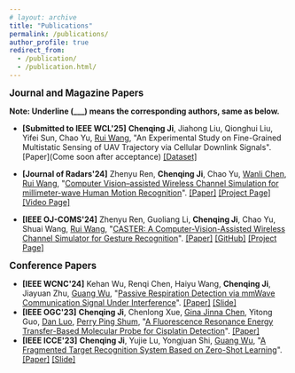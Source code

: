 ```yaml
---
# layout: archive
title: "Publications"
permalink: /publications/
author_profile: true
redirect_from:
  - /publication/
  - /publication.html/
---
```


<big>**Journal and Magazine Papers**</big>

**Note: Underline (___) means the corresponding authors, same as below.**

- **[Submitted to IEEE WCL'25]** **Chenqing Ji**, Jiahong Liu, Qionghui Liu, Yifei Sun, Chao Yu, <u>Rui Wang</u>, "An Experimental Study on Fine-Grained Multistatic Sensing of UAV Trajectory via Cellular Downlink Signals".  [Paper](Come soon after acceptance)
[[Dataset]](https://lasso525.quickconnect.cn/d/s/12gRTWCXynuW6Srov7kWhZRYhru1LXts/9QsN_gaKp7aB1_PTxVsC76w9JUuBhOLb-ebfgm6_tJgw)

- **[Journal of Radars'24]** Zhenyu Ren, **Chenqing Ji**, Chao Yu, <u>Wanli Chen</u>, <u>Rui Wang</u>, "[Computer Vision–assisted Wireless Channel Simulation for millimeter-wave Human Motion Recognition](https://radars.ac.cn/cn/article/doi/10.12000/JR24101)".  [[Paper]](../files/Ji-Journal_of_Radars.pdf)
[[Project Page]](https://lasso-sustech.github.io/CASTER/) [[Video Page]](https://www.bilibili.com/video/BV1DZ421n7WR/?vd_source=d2f70246147a31a62380e8b5c61b3d95)

- **[IEEE OJ-COMS'24]** Zhenyu Ren, Guoliang Li, **Chenqing Ji**, Chao Yu, Shuai Wang, <u>Rui Wang</u>, "[CASTER: A Computer-Vision-Assisted Wireless Channel Simulator for Gesture Recognition](https://ieeexplore.ieee.org/document/10525191)". [[Paper]](../files/Ji-CASTER.pdf)
[[GitHub]](https://github.com/rzy0901/testSpectrogram) [[Project Page]](https://lasso-sustech.github.io/CASTER/)


<big>**Conference Papers**</big>

- **[IEEE WCNC'24]** Kehan Wu, Renqi Chen, Haiyu Wang, **Chenqing Ji**, Jiayuan Zhu, <u>Guang Wu</u>, "[Passive Respiration Detection via mmWave Communication Signal Under Interference](https://ieeexplore.ieee.org/document/10570770)". [[Paper]](../files/Ji-Passive_Respiration_Detection.pdf) [[Slide]](../files/WCNC_Presentation_Chenqing%20Ji.pptx)
- **[IEEE OGC'23]** **Chenqing Ji**, Chenlong Xue, <u>Gina Jinna Chen</u>, Yitong Guo, <u>Dan Luo</u>, <u>Perry Ping Shum</u>, "[A Fluorescence Resonance Energy Transfer-Based Molecular Probe for Cisplatin Detection](https://ieeexplore.ieee.org/document/10314627)". [[Paper]](../files/Ji-Molecular_Probe_for_Cisplatin_Detection.pdf)
- **[IEEE ICCE'23]** **Chenqing Ji**, Yujie Lu, Yongjuan Shi, <u>Guang Wu</u>, "[A Fragmented Target Recognition System Based on Zero-Shot Learning](https://ieeexplore.ieee.org/document/10043466)". [[Paper]](../files/Ji-Zero-Shot_Learning.pdf) [[Slide]](../files/ICCE_Presentation_Chenqing%20Ji.pptx)
